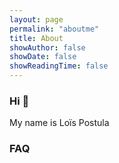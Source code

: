 ```yaml
---
layout: page
permalink: "aboutme"
title: About
showAuthor: false
showDate: false
showReadingTime: false
---
```


### Hi :wave:

My name is Loïs Postula



### FAQ

